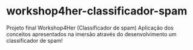# workshop4her-classificador-spam
Projeto final Workshop4Her (Classificador de spam) Aplicação dos conceitos apresentados na imersão através do desenvolvimento um classificador de spam!
